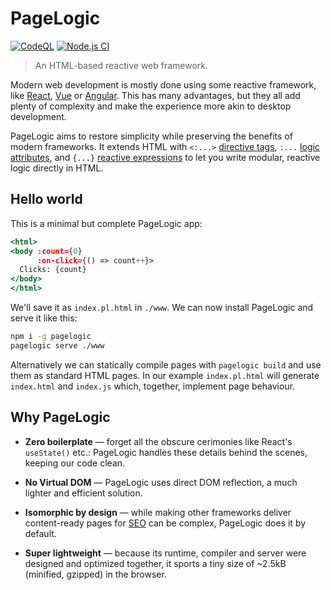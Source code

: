 # PageLogic

[![CodeQL](https://github.com/fcapolini/pagelogic/actions/workflows/codeql.yml/badge.svg)](https://github.com/fcapolini/pagelogic/actions/workflows/codeql.yml)
[![Node.js CI](https://github.com/fcapolini/pagelogic/actions/workflows/node.js.yml/badge.svg)](https://github.com/fcapolini/pagelogic/actions/workflows/node.js.yml)

> An HTML-based reactive web framework.

Modern web development is mostly done using some reactive framework, like [React](), [Vue]() or [Angular](). This has many advantages, but they all add plenty of complexity and make the experience more akin to desktop development.

PageLogic aims to restore simplicity while preserving the benefits of modern frameworks. It extends HTML with `<:...>` [directive tags](), `:...` [logic attributes](), and `{...}` [reactive expressions]() to let you write modular, reactive logic directly in HTML.

## Hello world

This is a minimal but complete PageLogic app:

```jsx
<html>
<body :count={0}
      :on-click={() => count++}>
  Clicks: {count}
</body>
</html>
```

We'll save it as `index.pl.html` in `./www`. We can now install PageLogic and serve it like this:

```bash
npm i -g pagelogic
pagelogic serve ./www
```

<!-- > By default the server starts in dev mode, meaning it will automatically detect changes and refresh the browser as needed. -->

Alternatively we can statically compile pages with `pagelogic build` and use them as standard HTML pages. In our example `index.pl.html` will generate `index.html` and `index.js` which, together, implement page behaviour.

## Why PageLogic

* **Zero boilerplate** &mdash; forget all the obscure cerimonies like React's `useState()` etc.: PageLogic handles these details behind the scenes, keeping our code clean.

* **No Virtual DOM** &mdash; PageLogic uses direct DOM reflection, a much lighter and efficient solution.

* **Isomorphic by design** &mdash; while making other frameworks deliver content-ready pages for [SEO]() can be complex, PageLogic does it by default.

* **Super lightweight** &mdash; because its runtime, compiler and server were designed and optimized together, it sports a tiny size of ~2.5kB (minified, gzipped) in the browser.

<!-- * **Incrementally adoptable** &mdash; TBD -->

<!-- * **Simple and fun** &mdash; web development used to be simple and gratifying. JavaScript-oriented frameworks took away much of the fun. PageLogic aims to bring it back 🙂 -->
